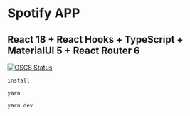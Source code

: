 # Spotify APP

## React 18 + React Hooks + TypeScript + MaterialUI 5 + React Router 6

[![OSCS Status](https://www.oscs1024.com/platform/badge/wangxinyang/react-spotify-app.svg?size=small)](https://www.oscs1024.com/project/wangxinyang/react-spotify-app?ref=badge_small)

```
install

yarn

yarn dev
```
